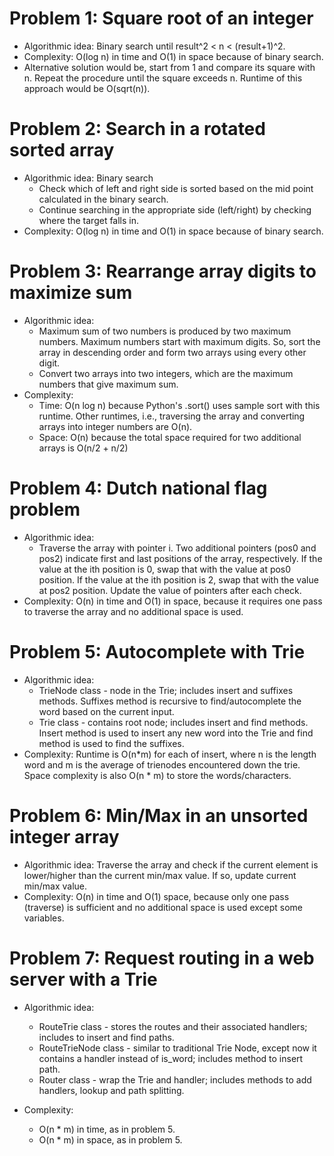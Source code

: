 # Problem 1: Square root of an integer
* Algorithmic idea: Binary search until result^2 < n < (result+1)^2.
* Complexity: O(log n) in time and O(1) in space because of binary search.
* Alternative solution would be, start from 1 and compare its square with n. Repeat the procedure until the square exceeds n. Runtime of this approach would be O(sqrt(n)).


# Problem 2: Search in a rotated sorted array
* Algorithmic idea: Binary search
  * Check which of left and right side is sorted based on the mid point calculated in the binary search.
  * Continue searching in the appropriate side (left/right) by checking where the target falls in.
* Complexity: O(log n) in time and O(1) in space because of binary search.


# Problem 3: Rearrange array digits to maximize sum
* Algorithmic idea:
  * Maximum sum of two numbers is produced by two maximum numbers. Maximum numbers start with maximum digits. So, sort the array in descending order and form two arrays using every other digit.
  * Convert two arrays into two integers, which are the maximum numbers that give maximum sum.
* Complexity:
  * Time: O(n log n) because Python's .sort() uses sample sort with this runtime. Other runtimes, i.e., traversing the array and converting arrays into integer numbers are O(n).
  * Space: O(n) because the total space required for two additional arrays is O(n/2 + n/2)


# Problem 4: Dutch national flag problem
* Algorithmic idea:
  * Traverse the array with pointer i. Two additional pointers (pos0 and pos2) indicate first and last positions of the array, respectively. If the value at the ith position is 0, swap that with the value at pos0 position. If the value at the ith position is 2, swap that with the value at pos2 position. Update the value of pointers after each check.
* Complexity: O(n) in time and O(1) in space, because it requires one pass to traverse the array and no additional space is used.


# Problem 5: Autocomplete with Trie
* Algorithmic idea:
  * TrieNode class - node in the Trie; includes insert and suffixes methods. Suffixes method is recursive to find/autocomplete the word based on the current input.
  * Trie class - contains root node; includes insert and find methods. Insert method is used to insert any new word into the Trie and find method is used to find the suffixes.
* Complexity: Runtime is O(n*m) for each of insert, where n is the length word and m is the average of trienodes encountered down the trie. Space complexity is also O(n * m) to store the words/characters.


# Problem 6: Min/Max in an unsorted integer array
* Algorithmic idea: Traverse the array and check if the current element is lower/higher than the current min/max value. If so, update current min/max value.
* Complexity: O(n) in time and O(1) space, because only one pass (traverse) is sufficient and no additional space is used except some variables.


# Problem 7: Request routing in a web server with a Trie
* Algorithmic idea:
  * RouteTrie class - stores the routes and their associated handlers; includes to insert and find paths.
  * RouteTrieNode class - similar to traditional Trie Node, except now it contains a handler instead of is_word; includes method to insert path.
  * Router class - wrap the Trie and handler; includes methods to add handlers, lookup and path splitting.

* Complexity:
  * O(n * m) in time, as in problem 5.
  * O(n * m) in space, as in problem 5.
